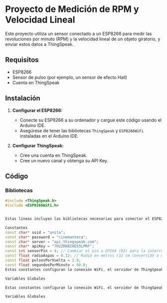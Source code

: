 # Proyecto de Medición de RPM y Velocidad Lineal

Este proyecto utiliza un sensor conectado a un ESP8266 para medir las revoluciones por minuto (RPM) y la velocidad lineal de un objeto giratorio, y enviar estos datos a ThingSpeak.

## Requisitos

- ESP8266
- Sensor de pulso (por ejemplo, un sensor de efecto Hall)
- Cuenta en ThingSpeak

## Instalación

1. **Configurar el ESP8266:**
   - Conecte su ESP8266 a su ordenador y cargue este código usando el Arduino IDE.
   - Asegúrese de tener las bibliotecas `ThingSpeak` y `ESP8266WiFi` instaladas en el Arduino IDE.

2. **Configurar ThingSpeak:**
   - Cree una cuenta en ThingSpeak.
   - Cree un nuevo canal y obtenga su API Key.

## Código

### Bibliotecas

```cpp
#include <ThingSpeak.h>
#include <ESP8266WiFi.h>


Estas líneas incluyen las bibliotecas necesarias para conectar el ESP8266 a WiFi y enviar datos a ThingSpeak.

Constantes
const char* ssid = "anita";
const char* password = "cinemanteca";
const char* server = "api.thingspeak.com";
const char* apiKey = "7H2ZRKBIHE55LPRF";
const int sensorPin = 4; // Cambiar el pin a GPIO4 (D2) para la interrupción
const float radioAspas = 0.12; // Radio en metros (12 cm convertido a metros)
const float pulsosPorVuelta = 2.0;
const float segundosPorMinuto = 60.0;
Estas constantes configuran la conexión WiFi, el servidor de ThingSpeak, el pin del sensor y los parámetros para calcular la velocidad.

Variables Globales

Estas constantes configuran la conexión WiFi, el servidor de ThingSpeak, el pin del sensor y los parámetros para calcular la velocidad.

Variables Globales
